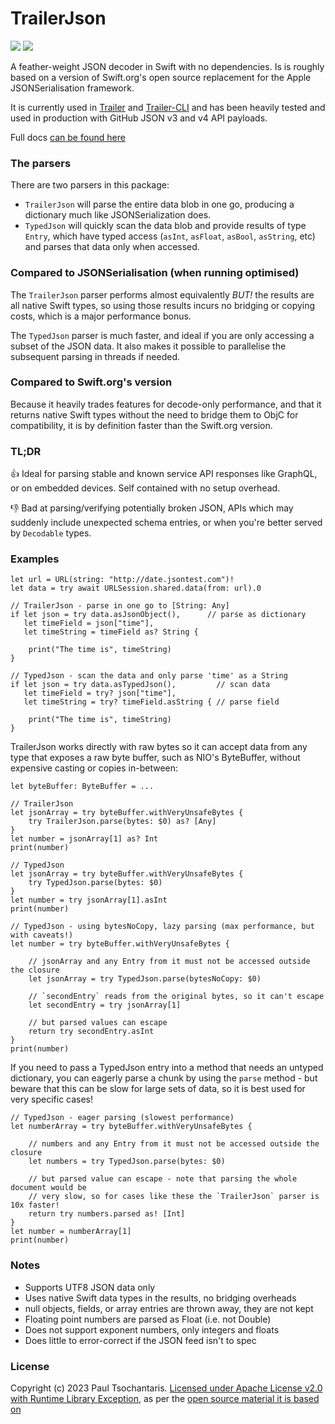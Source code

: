 # TrailerJson

[![](https://img.shields.io/endpoint?url=https%3A%2F%2Fswiftpackageindex.com%2Fapi%2Fpackages%2Fptsochantaris%2Ftrailer-json%2Fbadge%3Ftype%3Dswift-versions)](https://swiftpackageindex.com/ptsochantaris/trailer-json) [![](https://img.shields.io/endpoint?url=https%3A%2F%2Fswiftpackageindex.com%2Fapi%2Fpackages%2Fptsochantaris%2Ftrailer-json%2Fbadge%3Ftype%3Dplatforms)](https://swiftpackageindex.com/ptsochantaris/trailer-json)

A feather-weight JSON decoder in Swift with no dependencies. Is is roughly based on a version of Swift.org's open source replacement for the Apple JSONSerialisation framework.

It is currently used in [Trailer](https://github.com/ptsochantaris/trailer) and [Trailer-CLI](https://github.com/ptsochantaris/trailer-cli) and has been heavily tested and used in production with GitHub JSON v3 and v4 API payloads.

Full docs [can be found here](https://swiftpackageindex.com/ptsochantaris/trailer-json/documentation)

### The parsers
There are two parsers in this package:
- `TrailerJson` will parse the entire data blob in one go, producing a dictionary much like JSONSerialization does.
- `TypedJson` will quickly scan the data blob and provide results of type `Entry`, which have typed access (`asInt`, `asFloat`, `asBool`, `asString`, etc) and parses that data only when accessed.

### Compared to JSONSerialisation (when running optimised)
The `TrailerJson` parser performs almost equivalently _BUT!_ the results are all native Swift types, so using those results incurs no bridging or copying costs, which is a major performance bonus.

The `TypedJson` parser is much faster, and ideal if you are only accessing a subset of the JSON data. It also makes it possible to parallelise the subsequent parsing in threads if needed.

### Compared to Swift.org's version
Because it heavily trades features for decode-only performance, and that it returns native Swift types without the need to bridge them to ObjC for compatibility, it is by definition faster than the Swift.org version.

### TL;DR
👍 Ideal for parsing stable and known service API responses like GraphQL, or on embedded devices. Self contained with no setup overhead.

👎 Bad at parsing/verifying potentially broken JSON, APIs which may suddenly include unexpected schema entries, or when you're better served by `Decodable` types.

### Examples
```
let url = URL(string: "http://date.jsontest.com")!
let data = try await URLSession.shared.data(from: url).0
```

```
// TrailerJson - parse in one go to [String: Any]
if let json = try data.asJsonObject(),      // parse as dictionary
   let timeField = json["time"],
   let timeString = timeField as? String {
   
    print("The time is", timeString)
}
```

```
// TypedJson - scan the data and only parse 'time' as a String
if let json = try data.asTypedJson(),         // scan data
   let timeField = try? json["time"],
   let timeString = try? timeField.asString { // parse field
   
    print("The time is", timeString)
}
```

TrailerJson works directly with raw bytes so it can accept data from any type that exposes a raw byte buffer, such as NIO's ByteBuffer, without expensive casting or copies in-between:

```
let byteBuffer: ByteBuffer = ...
```

```
// TrailerJson
let jsonArray = try byteBuffer.withVeryUnsafeBytes { 
    try TrailerJson.parse(bytes: $0) as? [Any]
}
let number = jsonArray[1] as? Int
print(number)
```

```        
// TypedJson
let jsonArray = try byteBuffer.withVeryUnsafeBytes { 
    try TypedJson.parse(bytes: $0)
}
let number = try jsonArray[1].asInt
print(number)
```

```        
// TypedJson - using bytesNoCopy, lazy parsing (max performance, but with caveats!)
let number = try byteBuffer.withVeryUnsafeBytes { 

    // jsonArray and any Entry from it must not be accessed outside the closure 
    let jsonArray = try TypedJson.parse(bytesNoCopy: $0)

    // `secondEntry` reads from the original bytes, so it can't escape 
    let secondEntry = try jsonArray[1]

    // but parsed values can escape
    return try secondEntry.asInt
}
print(number)        
```

If you need to pass a TypedJson entry into a method that needs an untyped dictionary, you can eagerly parse a chunk by using the `parse` method - but beware that this can be slow for large sets of data, so it is best used for very specific cases!

```
// TypedJson - eager parsing (slowest performance)
let numberArray = try byteBuffer.withVeryUnsafeBytes { 

    // numbers and any Entry from it must not be accessed outside the closure 
    let numbers = try TypedJson.parse(bytes: $0)

    // but parsed value can escape - note that parsing the whole document would be 
    // very slow, so for cases like these the `TrailerJson` parser is 10x faster!
    return try numbers.parsed as! [Int]
}
let number = numberArray[1]
print(number)        
```

### Notes
- Supports UTF8 JSON data only
- Uses native Swift data types in the results, no bridging overheads
- null objects, fields, or array entries are thrown away, they are not kept
- Floating point numbers are parsed as Float (i.e. not Double)
- Does not support exponent numbers, only integers and floats
- Does little to error-correct if the JSON feed isn't to spec

### License
Copyright (c) 2023 Paul Tsochantaris. [Licensed under Apache License v2.0 with Runtime Library Exception](https://www.apache.org/licenses/LICENSE-2.0.html), as per the [open source material it is based on](https://github.com/apple/swift-corelibs-foundation/blob/bafd3d0f800397a15a3d092979ee7e788082feee/Sources/Foundation/JSONSerialization.swift)
